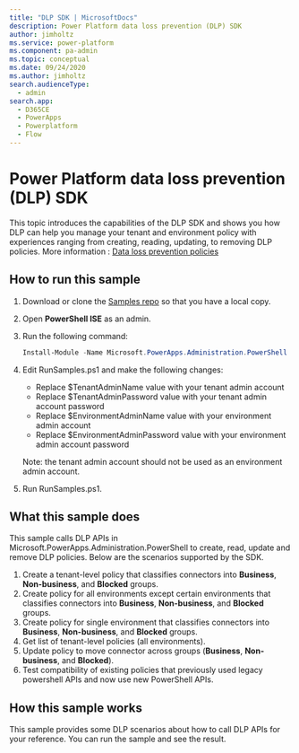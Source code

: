 ```yaml
---
title: "DLP SDK | MicrosoftDocs"
description: Power Platform data loss prevention (DLP) SDK
author: jimholtz
ms.service: power-platform
ms.component: pa-admin
ms.topic: conceptual
ms.date: 09/24/2020
ms.author: jimholtz
search.audienceType: 
  - admin
search.app:
  - D365CE
  - PowerApps
  - Powerplatform
  - Flow
---
```

# Power Platform data loss prevention (DLP) SDK 

This topic introduces the capabilities of the DLP SDK and shows you how DLP can help you manage your tenant and environment policy with experiences ranging from creating, reading, updating, to removing DLP policies. More information : [Data loss prevention policies](wp-data-loss-prevention.md)

## How to run this sample

1. Download or clone the [Samples repo](https://github.com/microsoft/PowerApps-Samples/tree/master/powershell/admin-center) so that you have a local copy.

2. Open **PowerShell ISE** as an admin.

3. Run the following command:

    ```powershell
    Install-Module -Name Microsoft.PowerApps.Administration.PowerShell -Force
    ```

4. Edit RunSamples.ps1 and make the following changes:
   - Replace $TenantAdminName value with your tenant admin account
   - Replace $TenantAdminPassword value with your tenant admin account password
   - Replace $EnvironmentAdminName value with your environment admin account
   - Replace $EnvironmentAdminPassword value with your environment admin account password

   Note: the tenant admin account should not be used as an environment admin account.

5. Run RunSamples.ps1.

## What this sample does

This sample calls DLP APIs in Microsoft.PowerApps.Administration.PowerShell to create, read, update and remove DLP policies. Below are the scenarios supported by the SDK.

1. Create a tenant-level policy that classifies connectors into **Business**, **Non-business**, and **Blocked** groups. 
2. Create policy for all environments except certain environments that classifies connectors into **Business**, **Non-business**, and **Blocked** groups. 
3. Create policy for single environment that classifies connectors into **Business**, **Non-business**, and **Blocked** groups. 
4. Get list of tenant-level policies (all environments). 
5. Update policy to move connector across groups (**Business**, **Non-business**, and **Blocked**). 
6. Test compatibility of existing policies that previously used legacy powershell APIs and now use new PowerShell APIs. 

## How this sample works

This sample provides some DLP scenarios about how to call DLP APIs for your reference. You can run the sample and see the result.


